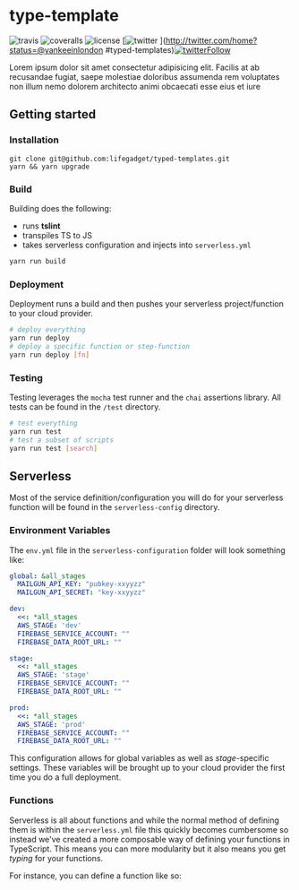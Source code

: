 # type-template

![travis](https://img.shields.io/travis/lifegadget/typed-templates.svg) ![coveralls](https://coveralls.io/repos/github/lifegadget/typed-templates/badge.svg?branch=master) ![license](http://img.shields.io/badge/license-MIT-brightgreen.svg) 
[![twitter](https://img.shields.io/twitter/url/http/yankeeinlondon.svg?style=social) ](http://twitter.com/home?status=@yankeeinlondon #typed-templates)[![twitterFollow](https://img.shields.io/twitter/follow/yankeeinlondon.svg?style=social&label=Follow) ](https://twitter.com/intent/follow?screen_name=yankeeinlondon)

Lorem ipsum dolor sit amet consectetur adipisicing elit. Facilis at ab recusandae fugiat, saepe molestiae doloribus assumenda rem voluptates non illum nemo dolorem architecto animi obcaecati esse eius et iure

## Getting started

### Installation
```
git clone git@github.com:lifegadget/typed-templates.git
yarn && yarn upgrade
```

### Build
Building does the following:

- runs **tslint**
- transpiles TS to JS
- takes serverless configuration and injects into `serverless.yml`

```sh
yarn run build
```


### Deployment

Deployment runs a build and then pushes your serverless project/function to your cloud provider.

```sh
# deploy everything
yarn run deploy
# deploy a specific function or step-function
yarn run deploy [fn]
```

### Testing
Testing leverages the `mocha` test runner and the `chai` assertions library. All tests can be found in the `/test` directory. 

```sh
# test everything
yarn run test
# test a subset of scripts
yarn run test [search]
```

## Serverless

Most of the service definition/configuration you will do for your serverless function will be found in the `serverless-config` directory. 

### Environment Variables

The `env.yml` file in the `serverless-configuration` folder will look something like:

```yml
global: &all_stages
  MAILGUN_API_KEY: "pubkey-xxyyzz"
  MAILGUN_API_SECRET: "key-xxyyzz"

dev:
  <<: *all_stages
  AWS_STAGE: 'dev'
  FIREBASE_SERVICE_ACCOUNT: ""
  FIREBASE_DATA_ROOT_URL: ""

stage:
  <<: *all_stages
  AWS_STAGE: 'stage'
  FIREBASE_SERVICE_ACCOUNT: ""
  FIREBASE_DATA_ROOT_URL: ""

prod:
  <<: *all_stages
  AWS_STAGE: 'prod'
  FIREBASE_SERVICE_ACCOUNT: ""
  FIREBASE_DATA_ROOT_URL: ""
```

This configuration allows for global variables as well as _stage_-specific settings. These variables will be brought up to your cloud provider the first time you do a full deployment.

### Functions

Serverless is all about functions and while the normal method of defining them is within the `serverless.yml` file this quickly becomes cumbersome so instead we've created a more composable way of defining your functions in TypeScript. This means you can more modularity but it also means you get _typing_ for your functions. 

For instance, you can define a function like so:


